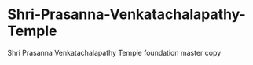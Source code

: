 # Shri-Prasanna-Venkatachalapathy-Temple
Shri Prasanna Venkatachalapathy Temple foundation master copy 
